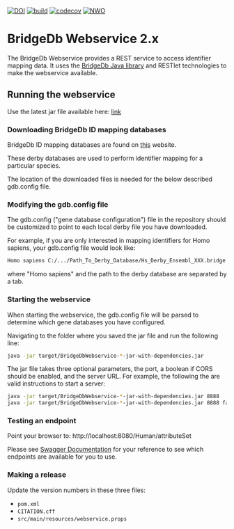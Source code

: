 [![DOI](https://zenodo.org/badge/546656929.svg)](https://zenodo.org/badge/latestdoi/546656929)
[![build](https://github.com/bridgedb/BridgeDbWebservice/actions/workflows/build.yml/badge.svg)](https://github.com/bridgedb/BridgeDbWebservice/actions/workflows/build.yml)
[![codecov](https://codecov.io/gh/bridgedb/BridgeDbWebservice/branch/main/graph/badge.svg?token=E1NGWVWL04)](https://codecov.io/gh/bridgedb/BridgeDbWebservice)
[![NWO](https://img.shields.io/badge/NWO%20Open%20Science-203.001.121-orange)](https://www.nwo.nl/en/projects/203001121)

# BridgeDb Webservice 2.x

The BridgeDb Webservice provides a REST service to access identifier mapping data. It uses the [BridgeDb Java library](https://github.com/bridgedb/bridgedb) and RESTlet technologies to make the webservice available. 

## Running the webservice

Use the latest jar file available here: [link](https://github.com/bridgedb/BridgeDbWebservice/releases/download/2.1.5/BridgeDbWebservice-2.1.7-jar-with-dependencies.jar)

### Downloading BridgeDb ID mapping databases

BridgeDb ID mapping databases are found on [this](https://bridgedb.github.io/data/gene_database/) website. 

These derby databases are used to perform identifier mapping for a particular species.

The location of the downloaded files is needed for the below described gdb.config file.

### Modifying the gdb.config file

The gdb.config ("gene database configuration") file in the repository should be customized to point to each local derby file you have downloaded. 

For example, if you are only interested in mapping identifiers for Homo sapiens, your gdb.config file would look like:

```bash
Homo sapiens C:/.../Path_To_Derby_Database/Hs_Derby_Ensembl_XXX.bridge
```

where "Homo sapiens" and the path to the derby database are separated by a tab.
 

### Starting the webservice

When starting the webservice, the gdb.config file will be parsed to determine which gene databases you have configured.

Navigating to the folder where you saved the jar file and run the following line:

```bash
java -jar target/BridgeDbWebservice-*-jar-with-dependencies.jar
```

The jar file takes three optional parameters, the port, a boolean if CORS should be enabled, and the server URL.
For example, the following the are valid instructions to start a server:

```bash
java -jar target/BridgeDbWebservice-*-jar-with-dependencies.jar 8888
java -jar target/BridgeDbWebservice-*-jar-with-dependencies.jar 8888 false https://example.org/
```

### Testing an endpoint

Point your browser to: http://localhost:8080/Human/attributeSet

Please see [Swagger Documentation](https://bridgedb.github.io/swagger/#/Identifiers%20(Genes%2C%20proteins%2C%20metabolites%2C%20interactions)/get__organism__properties) for your reference to see which endpoints are available for you to use.

### Making a release

Update the version numbers in these three files:

- `pom.xml`
- `CITATION.cff`
- `src/main/resources/webservice.props`


